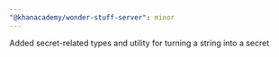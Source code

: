 ```yaml
---
"@khanacademy/wonder-stuff-server": minor
---
```


Added secret-related types and utility for turning a string into a secret
